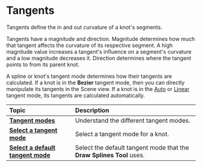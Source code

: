 # Tangents

Tangents define the in and out curvature of a knot's segments. 

Tangents have a magnitude and direction. Magnitude determines how much that tangent affects the curvature of its respective segment. A high magnitude value increases a tangent's influence on a segment's curvature and a low magnitude decreases it. Direction determines where the tangent points to from its parent knot. 

A spline or knot's tangent mode determines how their tangents are calculated. If a knot is in the **Bezier** tangent mode, then you can directly manipulate its tangents in the Scene view. If a knot is in the [Auto](tangent-modes.md#auto-tangent-mode) or [Linear](tangent-modes.md#linear-tangent-mode) tangent mode, its tangents are calculated automatically. 

| **Topic**             | **Description**                                                      |
| :-------------------- |:---------------------------------------------------------------------|
| **[Tangent modes](tangent-modes.md)**    | Understand the different tangent modes.                              |
| **[Select a tangent mode](select-tangent-mode.md)**| Select a tangent mode for a knot.                                    |
| **[Select a default tangent mode](select-default-tangent.md)**| Select the default tangent mode that the **Draw Splines Tool** uses. |